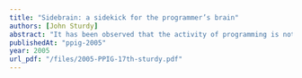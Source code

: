 ```yaml
---
title: "Sidebrain: a sidekick for the programmer’s brain"
authors: [John Sturdy]
abstract: "It has been observed that the activity of programming is not a linear progression, but a complex hopping between many threads[1]. It appears that remembering all the necessary threads, and directing attention appropriately, may exceed the limits of human working memory[2]. This paper describes work in progress to design and create a tool which models and supports programmers’ mental activity by external assistance to their working memory, both for gathering of information and for direction of attention. It presents some initial findings from the use of a prototypical implementation, and puts forward some suggestions for experiments based around the tool."
publishedAt: "ppig-2005"
year: 2005
url_pdf: "/files/2005-PPIG-17th-sturdy.pdf"
---
```

